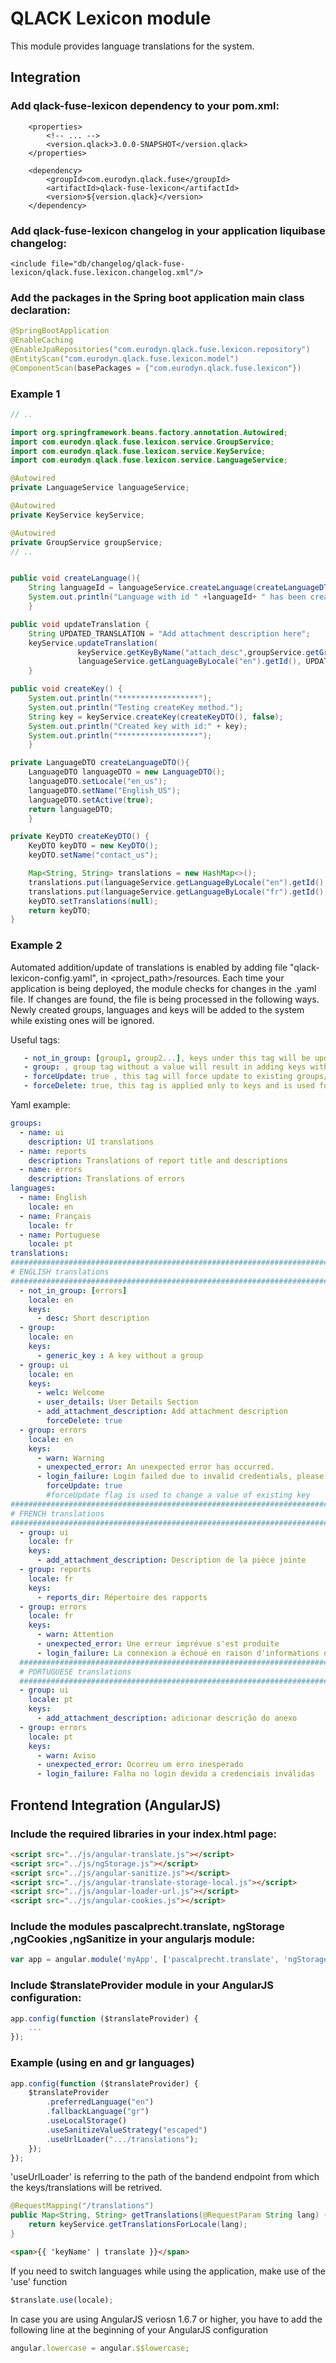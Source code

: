 # QLACK Lexicon module

This module provides language translations for the system.

## Integration

### Add qlack-fuse-lexicon dependency to your pom.xml:
```
    <properties>
        <!-- ... -->
        <version.qlack>3.0.0-SNAPSHOT</version.qlack>
    </properties>

    <dependency>
        <groupId>com.eurodyn.qlack.fuse</groupId>
        <artifactId>qlack-fuse-lexicon</artifactId>
        <version>${version.qlack}</version>
    </dependency>
```

### Add qlack-fuse-lexicon changelog in your application liquibase changelog:
```
<include file="db/changelog/qlack-fuse-lexicon/qlack.fuse.lexicon.changelog.xml"/>
```

### Add the packages in the Spring boot application main class declaration:
```java
@SpringBootApplication
@EnableCaching
@EnableJpaRepositories("com.eurodyn.qlack.fuse.lexicon.repository")
@EntityScan("com.eurodyn.qlack.fuse.lexicon.model")
@ComponentScan(basePackages = {"com.eurodyn.qlack.fuse.lexicon"})
```

### Example 1
```java
// ..

import org.springframework.beans.factory.annotation.Autowired;
import com.eurodyn.qlack.fuse.lexicon.service.GroupService;
import com.eurodyn.qlack.fuse.lexicon.service.KeyService;
import com.eurodyn.qlack.fuse.lexicon.service.LanguageService;

@Autowired
private LanguageService languageService;

@Autowired
private KeyService keyService;

@Autowired
private GroupService groupService;
// ..


public void createLanguage(){
    String languageId = languageService.createLanguage(createLanguageDTO());
    System.out.println("Language with id " +languageId+ " has been created.");
    }

public void updateTranslation {
    String UPDATED_TRANSLATION = "Add attachment description here";
    keyService.updateTranslation(
               keyService.getKeyByName("attach_desc",groupService.getGroupByName("ui").getId(), false).getId(),
               languageService.getLanguageByLocale("en").getId(), UPDATED_TRANSLATION);
    }

public void createKey() {
    System.out.println("******************");
    System.out.println("Testing createKey method.");
    String key = keyService.createKey(createKeyDTO(), false);
    System.out.println("Created key with id:" + key);
    System.out.println("******************");
    }

private LanguageDTO createLanguageDTO(){
    LanguageDTO languageDTO = new LanguageDTO();
    languageDTO.setLocale("en_us");
    languageDTO.setName("English_US");
    languageDTO.setActive(true);
    return languageDTO;
    }

private KeyDTO createKeyDTO() {
    KeyDTO keyDTO = new KeyDTO();
    keyDTO.setName("contact_us");

    Map<String, String> translations = new HashMap<>();
    translations.put(languageService.getLanguageByLocale("en").getId(), "Please contact our team");
    translations.put(languageService.getLanguageByLocale("fr").getId(), "S'il vous plaît contacter notre équipe");
    keyDTO.setTranslations(null);
    return keyDTO;
}
```

### Example 2

Automated addition/update of translations is enabled by adding file "qlack-lexicon-config.yaml", in <project_path>/resources.
Each time your application is being deployed, the module checks for changes in the .yaml file. If changes are found, the file is being processed in the following ways.
Newly created groups, languages and keys will be added to the system while existing ones will be ignored.

Useful tags:
```yaml
   - not_in_group: [group1, group2...], keys under this tag will be updated in all groups, except the ones in the [].  
   - group: , group tag without a value will result in adding keys without a group  
   - forceUpdate: true , this tag will force update to existing groups/keys/languages.  
   - forceDelete: true, this tag is applied only to keys and is used for deleting a key and all of its translations.  
```

Yaml example:

```yaml
groups:
  - name: ui
    description: UI translations
  - name: reports
    description: Translations of report title and descriptions
  - name: errors
    description: Translations of errors
languages:
  - name: English
    locale: en
  - name: Français
    locale: fr
  - name: Portuguese
    locale: pt
translations:
################################################################################
# ENGLISH translations
################################################################################
  - not_in_group: [errors]
    locale: en
    keys:
      - desc: Short description
  - group:
    locale: en
    keys:
      - generic_key : A key without a group
  - group: ui
    locale: en
    keys:
      - welc: Welcome
      - user_details: User Details Section
      - add_attachment_description: Add attachment description
        forceDelete: true
  - group: errors
    locale: en
    keys:
      - warn: Warning
      - unexpected_error: An unexpected error has occurred.
      - login_failure: Login failed due to invalid credentials, please try again
        forceUpdate: true
        #forceUpdate flag is used to change a value of existing key
################################################################################
# FRENCH translations
################################################################################
  - group: ui
    locale: fr
    keys:
      - add_attachment_description: Description de la pièce jointe
  - group: reports
    locale: fr
    keys:
      - reports_dir: Répertoire des rapports
  - group: errors
    locale: fr
    keys:
      - warn: Attention
      - unexpected_error: Une erreur imprévue s'est produite
      - login_failure: La connexion a échoué en raison d'informations d'identification non valides
  ################################################################################
  # PORTUGUESE translations
  ################################################################################
  - group: ui
    locale: pt
    keys:
      - add_attachment_description: adicionar descrição do anexo
  - group: errors
    locale: pt
    keys:
      - warn: Aviso
      - unexpected_error: Ocorreu um erro inesperado
      - login_failure: Falha no login devido a credenciais inválidas
```

## Frontend Integration (AngularJS)

### Include the required libraries in your index.html page:
```html
<script src="../js/angular-translate.js"></script> 
<script src="../js/ngStorage.js"></script> 
<script src="../js/angular-sanitize.js"></script> 
<script src="../js/angular-translate-storage-local.js"></script> 
<script src="../js/angular-loader-url.js"></script> 
<script src="../js/angular-cookies.js"></script> 
```

### Include the modules pascalprecht.translate,  ngStorage  ,ngCookies  ,ngSanitize in your angularjs module:
```javascript
var app = angular.module('myApp', ['pascalprecht.translate', 'ngStorage', 'ngCookies','ngSanitize']);
 ```

### Include $translateProvider module in your AngularJS configuration:
```javascript
app.config(function ($translateProvider) {
    ...
});
```

### Example (using en and gr languages)

```javascript
app.config(function ($translateProvider) {
    $translateProvider
        .preferredLanguage("en")
        .fallbackLanguage("gr")
        .useLocalStorage()
        .useSanitizeValueStrategy("escaped")
        .useUrlLoader(".../translations");
    });
});
```
'useUrlLoader' is referring to the path of the bandend endpoint from which the keys/translations will be retrived. 

```java
@RequestMapping("/translations")
public Map<String, String> getTranslations(@RequestParam String lang) {
    return keyService.getTranslationsForLocale(lang);
}
``` 

```html
<span>{{ 'keyName' | translate }}</span>
```

If you need to switch languages while using the application, make use of the 'use' function
```javascript
$translate.use(locale);
```

In case you are using AngularJS veriosn 1.6.7 or higher, you have to add the following line at the beginning of your AngularJS configuration
```javascript
angular.lowercase = angular.$$lowercase;
 ```